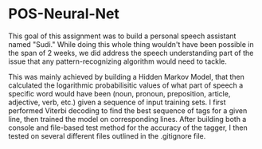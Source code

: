 # POS-Neural-Net

This goal of this assignment was to build a personal speech assistant named "Sudi."
While doing this whole thing wouldn't have been possible in the span of 2 weeks,
we did address the speech understanding part of the issue that any pattern-recognizing
algorithm would need to tackle.

This was mainly achieved by building a Hidden Markov Model, that then calculated the
logarithmic probabilisitic values of what part of speech a specific word would have been
(noun, pronoun, preposition, article, adjective, verb, etc.) given a sequence of input training sets.
I first performed Viterbi decoding to find the best sequence of tags for a given line, then trained
the model on corresponding lines. After building both a console and file-based test method for the
accuracy of the tagger, I then tested on several different files outlined in the .gitignore file.
